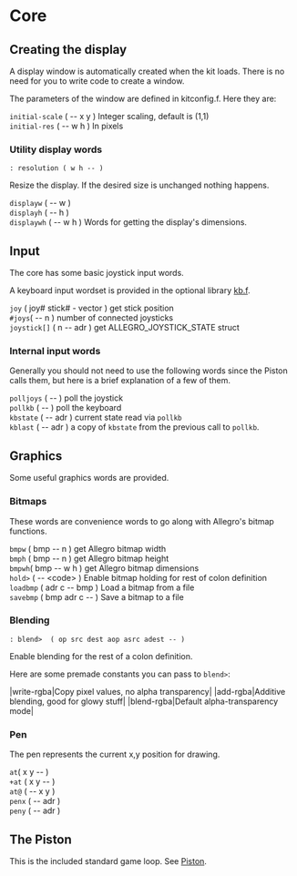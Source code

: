 # Core

## Creating the display

A display window is automatically created when the kit loads. There is no need for you to write code to create a window.

The parameters of the window are defined in kitconfig.f. Here they are:

`initial-scale` \( -- x y \) Integer scaling, default is \(1,1\)   
`initial-res` \( -- w h \) In pixels

### Utility display words

```text
: resolution ( w h -- )
```

Resize the display. If the desired size is unchanged nothing happens.

`displayw` \( -- w \)   
`displayh` \( -- h \)   
`displaywh` \( -- w h \) Words for getting the display's dimensions.

## Input

The core has some basic joystick input words.

A keyboard input wordset is provided in the optional library [kb.f](../lib/kb.md).

`joy` \( joy\# stick\# - vector \) get stick position  
`#joys`\( -- n \) number of connected joysticks   
`joystick[]` \( n -- adr \) get ALLEGRO\_JOYSTICK\_STATE struct

### Internal input words

Generally you should not need to use the following words since the Piston calls them, but here is a brief explanation of a few of them.

`polljoys` \( -- \) poll the joystick   
`pollkb` \( -- \) poll the keyboard   
`kbstate` \( -- adr \) current state read via `pollkb`   
`kblast` \( -- adr \) a copy of `kbstate` from the previous call to `pollkb`.

## Graphics

Some useful graphics words are provided.

### Bitmaps

These words are convenience words to go along with Allegro's bitmap functions.

`bmpw` \( bmp -- n \) get Allegro bitmap width  
`bmph` \( bmp -- n \) get Allegro bitmap height  
`bmpwh`\( bmp -- w h \) get Allegro bitmap dimensions   
`hold>` \( -- &lt;code&gt; \) Enable bitmap holding for rest of colon definition   
`loadbmp` \( adr c -- bmp \) Load a bitmap from a file   
`savebmp` \( bmp adr c -- \) Save a bitmap to a file

### Blending

```text
: blend>  ( op src dest aop asrc adest -- )
```

Enable blending for the rest of a colon definition.

Here are some premade constants you can pass to `blend>`:

\|write-rgba\|Copy pixel values, no alpha transparency\| \|add-rgba\|Additive blending, good for glowy stuff\| \|blend-rgba\|Default alpha-transparency mode\|

### Pen

The pen represents the current x,y position for drawing.

`at`\( x y -- \)   
`+at` \( x y -- \)   
`at@` \( -- x y \)  
`penx` \( -- adr \)   
`peny` \( -- adr \)

## The Piston

This is the included standard game loop. See [Piston](piston.md).

